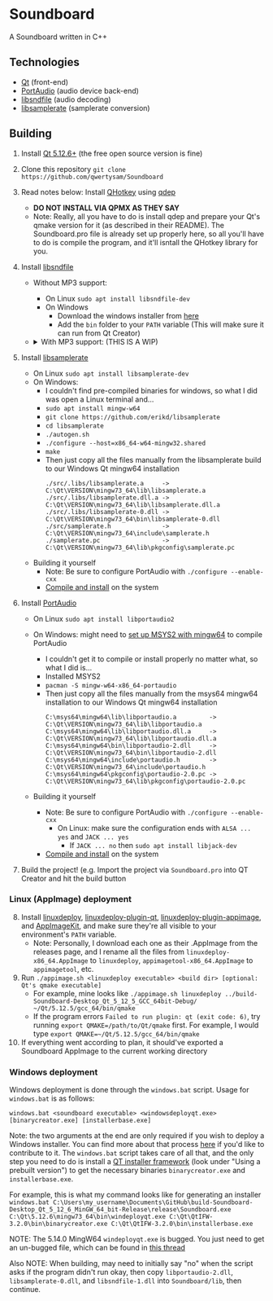 # Soundboard
A Soundboard written in C++

## Technologies
- [Qt](https://www.qt.io/) (front-end)
- [PortAudio](http://www.portaudio.com/) (audio device back-end)
- [libsndfile](http://www.mega-nerd.com/libsndfile/) (audio decoding)
- [libsamplerate](http://www.mega-nerd.com/SRC/) (samplerate conversion)

## Building
1. Install [Qt 5.12.6+](https://www.qt.io/download) (the free open source version is fine)
2. Clone this repository `git clone https://github.com/qwertysam/Soundboard`
3. Read notes below: Install [QHotkey](https://github.com/Skycoder42/QHotkey) using [qdep](https://github.com/Skycoder42/qdep)
    - **DO NOT INSTALL VIA QPMX AS THEY SAY**
    - Note: Really, all you have to do is install qdep and prepare your Qt's qmake version for it (as described in their README). The Soundboard.pro file is already set up properly here, so all you'll have to do is compile the program, and it'll isntall the QHotkey library for you.
4. Install [libsndfile](https://github.com/erikd/libsndfile)
    - Without MP3 support:
        - On Linux `sudo apt install libsndfile-dev`
        - On Windows
            - Download the windows installer from [here](http://www.mega-nerd.com/libsndfile/)
            - Add the `bin` folder to your `PATH` variable (This will make sure it can run from Qt Creator)
    - <details>
          <summary>With MP3 support: (THIS IS A WIP)</summary>
    
        - On Linux
            - For Linux (MAYBE BROKEN???):
                - `git clone --single-branch --branch mpeg-support https://github.com/arthurt/libsndfile`
                    - Until the main libsndfile repo gets mp3 support, clone [arthurt's fork](https://github.com/arthurt/libsndfile) & the `mpeg-support`
                - `./autogen.sh`
                - `./configure --enable-experimental --enable-mpeg`
                    - According to the [MPEG pull request](https://github.com/erikd/libsndfile/pull/499) on the main repo, you need the `--enable-experimental` tag
                - `make`
                - `sudo make install`
            - For Windows (BROKEN!!):
                - Install 64-bit MingW with `sudo apt install mingw-w64`
                - `git clone --single-branch --branch mpeg-support https://github.com/arthurt/libsndfile`
                    - Until the main libsndfile repo gets mp3 support, clone [arthurt's fork](https://github.com/arthurt/libsndfile) & the `mpeg-support`
                - `./autogen.sh`
                - `./configure --enable-experimental --enable-mpeg --host=x86_64-w64-mingw32`
                    - According to the [MPEG pull request](https://github.com/erikd/libsndfile/pull/499) on the main repo, you need the `--enable-experimental` tag
                - `make`
                - Then copy `./libsndfile/src/.libs/libsndfile-1.dll` to the Qt installation `bin` folder `C:\Qt\VERSION\mingw73_64\bin\`
                - Then copy `./libsndfile/src/.libs/libsndfile.dll.a` to the Qt installation `lib` folder `C:\Qt\VERSION\mingw73_64\lib\`
        - On Windows
            - Good luck?
    
    
        </details>

5. Install [libsamplerate](https://github.com/erikd/libsamplerate)
    - On Linux `sudo apt install libsamplerate-dev`
    - On Windows: 
        - I couldn't find pre-compiled binaries for windows, so what I did was open a Linux terminal and...
        - `sudo apt install mingw-w64`
        - `git clone https://github.com/erikd/libsamplerate`
        - `cd libsamplerate`
        - `./autogen.sh`
        - `./configure --host=x86_64-w64-mingw32.shared`
        - `make`
        - Then just copy all the files manually from the libsamplerate build to our Windows Qt mingw64 installation
          ```
          ./src/.libs/libsamplerate.a     ->  C:\Qt\VERSION\mingw73_64\lib\libsamplerate.a
          ./src/.libs/libsamplerate.dll.a ->  C:\Qt\VERSION\mingw73_64\lib\libsamplerate.dll.a
          ./src/.libs/libsamplerate-0.dll ->  C:\Qt\VERSION\mingw73_64\bin\libsamplerate-0.dll
          ./src/samplerate.h              ->  C:\Qt\VERSION\mingw73_64\include\samplerate.h
          ./samplerate.pc                 ->  C:\Qt\VERSION\mingw73_64\lib\pkgconfig\samplerate.pc
          ```
    - Building it yourself
        - Note: Be sure to configure PortAudio with `./configure --enable-cxx`
        - [Compile and install](http://portaudio.com/docs/v19-doxydocs/tutorial_start.html) on the system
6. Install [PortAudio](http://www.portaudio.com/usinggit.html)
    - On Linux `sudo apt install libportaudio2`
        
    - On Windows: might need to [set up MSYS2 with mingw64](https://github.com/orlp/dev-on-windows/wiki/Installing-GCC--&-MSYS2) to compile PortAudio
        - I couldn't get it to compile or install properly no matter what, so what I did is...
        - Installed MSYS2
        - `pacman -S mingw-w64-x86_64-portaudio`
        - Then just copy all the files manually from the msys64 mingw64 installation to our Windows Qt mingw64 installation
          ```
          C:\msys64\mingw64\lib\libportaudio.a         ->  C:\Qt\VERSION\mingw73_64\lib\libportaudio.a
          C:\msys64\mingw64\lib\libportaudio.dll.a     ->  C:\Qt\VERSION\mingw73_64\lib\libportaudio.dll.a
          C:\msys64\mingw64\bin\libportaudio-2.dll     ->  C:\Qt\VERSION\mingw73_64\bin\libportaudio-2.dll
          C:\msys64\mingw64\include\portaudio.h        ->  C:\Qt\VERSION\mingw73_64\include\portaudio.h
          C:\msys64\mingw64\pkgconfig\portaudio-2.0.pc ->  C:\Qt\VERSION\mingw73_64\lib\pkgconfig\portaudio-2.0.pc
          ```
    - Building it yourself
        - Note: Be sure to configure PortAudio with `./configure --enable-cxx`
            - On Linux: make sure the configuration ends with `ALSA ... yes` and `JACK ... yes`
                - If `JACK ... no` then `sudo apt install libjack-dev`
        - [Compile and install](http://portaudio.com/docs/v19-doxydocs/tutorial_start.html) on the system
7. Build the project! (e.g. Import the project via `Soundboard.pro` into QT Creator and hit the build button

### Linux (AppImage) deployment

8. Install [linuxdeploy](https://github.com/linuxdeploy/linuxdeploy), [linuxdeploy-plugin-qt](https://github.com/linuxdeploy/linuxdeploy-plugin-qt), [linuxdeploy-plugin-appimage](https://github.com/linuxdeploy/linuxdeploy-plugin-appimage), and [AppImageKit](https://github.com/AppImage/AppImageKit), and make sure they're all visible to your environment's `PATH` variable.
    - Note: Personally, I download each one as their .AppImage from the releases page, and I rename all the files from `linuxdeploy-x86_64.AppImage` to `linuxdeploy`, `appimagetool-x86_64.AppImage` to `appimagetool`, etc.
9. Run `./appimage.sh <linuxdeploy executable> <build dir> [optional: Qt's qmake executable]`
    - For example, mine looks like `./appimage.sh linuxdeploy ../build-Soundboard-Desktop_Qt_5_12_5_GCC_64bit-Debug/ ~/Qt/5.12.5/gcc_64/bin/qmake`
    - If the program errors `Failed to run plugin: qt (exit code: 6)`, try running `export QMAKE=/path/to/Qt/qmake` first. For example, I would type `export QMAKE=~/Qt/5.12.5/gcc_64/bin/qmake`
10. If everything went according to plan, it should've exported a Soundboard AppImage to the current working directory

### Windows deployment

Windows deployment is done through the `windows.bat` script. Usage for `windows.bat` is as follows:

`windows.bat <soundboard executable> <windowsdeployqt.exe> [binarycreator.exe] [installerbase.exe]`

Note: the two arguments at the end are only required if you wish to deploy a Windows installer. You can find more about that process [here](https://doc.qt.io/qtinstallerframework/ifw-creating-installers.html) if you'd like to contribute to it. The `windows.bat` script takes care of all that, and the only step you need to do is install a [QT installer framework](https://wiki.qt.io/Qt-Installer-Framework) (look under "Using a prebuilt version") to get the necessary binaries `binarycreator.exe` and `installerbase.exe`.

For example, this is what my command looks like for generating an installer `windows.bat C:\Users\my_username\Documents\GitHub\build-Soundboard-Desktop_Qt_5_12_6_MinGW_64_bit-Release\release\Soundboard.exe C:\Qt\5.12.6\mingw73_64\bin\windeployqt.exe C:\Qt\QtIFW-3.2.0\bin\binarycreator.exe C:\Qt\QtIFW-3.2.0\bin\installerbase.exe`

NOTE: The 5.14.0 MingW64 `windeployqt.exe` is bugged. You just need to get an un-bugged file, which can be found in [this thread](https://forum.qt.io/topic/109779/windeployqt-exe-comes-with-qt-5-14-not-copy-the-dlls-to-the-app-directory)

Also NOTE: When building, may need to initially say "no" when the script asks if the program didn't run okay, then copy `libportaudio-2.dll`, `libsamplerate-0.dll`, and `libsndfile-1.dll` into `Soundboard/lib`, then continue.

